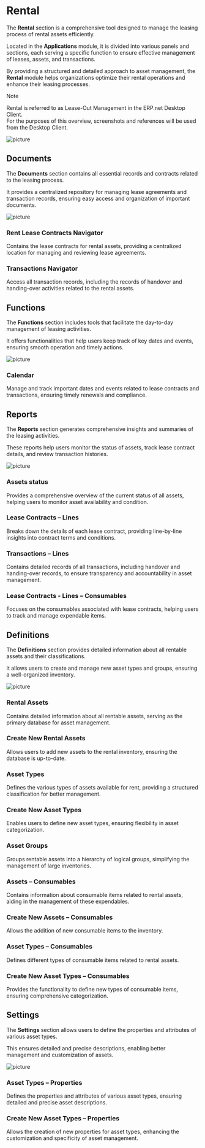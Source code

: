 # Rental

The **Rental** section is a comprehensive tool designed to manage the leasing process of rental assets efficiently. 

Located in the **Applications** module, it is divided into various panels and sections, each serving a specific function to ensure effective management of leases, assets, and transactions. 

By providing a structured and detailed approach to asset management, the **Rental** module helps organizations optimize their rental operations and enhance their leasing processes.

> [!NOTE]
> Rental is referred to as Lease-Out Management in the ERP.net Desktop Client. <br>
> For the purposes of this overview, screenshots and references will be used from the Desktop Client.

![picture](pictures/Lease_out_view_25_06.png)

## Documents

The **Documents** section contains all essential records and contracts related to the leasing process. 

It provides a centralized repository for managing lease agreements and transaction records, ensuring easy access and organization of important documents.

![picture](pictures/Lease_out_documents_25_06.png)

### Rent Lease Contracts Navigator

Contains the lease contracts for rental assets, providing a centralized location for managing and reviewing lease agreements.

### Transactions Navigator

Access all transaction records, including the records of handover and handing-over activities related to the rental assets.

## Functions

The **Functions** section includes tools that facilitate the day-to-day management of leasing activities. 

It offers functionalities that help users keep track of key dates and events, ensuring smooth operation and timely actions.

![picture](pictures/Lease_out_functions_25_06.png)

### Calendar

Manage and track important dates and events related to lease contracts and transactions, ensuring timely renewals and compliance.

## Reports

The **Reports** section generates comprehensive insights and summaries of the leasing activities. 

These reports help users monitor the status of assets, track lease contract details, and review transaction histories.

![picture](pictures/Lease_out_reports_25_06.png)

### Assets status

Provides a comprehensive overview of the current status of all assets, helping users to monitor asset availability and condition.

### Lease Contracts – Lines

Breaks down the details of each lease contract, providing line-by-line insights into contract terms and conditions.

### Transactions – Lines

Contains detailed records of all transactions, including handover and handing-over records, to ensure transparency and accountability in asset management.

### Lease Contracts - Lines – Consumables

Focuses on the consumables associated with lease contracts, helping users to track and manage expendable items.

## Definitions

The **Definitions** section provides detailed information about all rentable assets and their classifications. 

It allows users to create and manage new asset types and groups, ensuring a well-organized inventory.

![picture](pictures/Lease_out_definitions_25_06.png)

### Rental Assets

Contains detailed information about all rentable assets, serving as the primary database for asset management.

### Create New Rental Assets

Allows users to add new assets to the rental inventory, ensuring the database is up-to-date.

### Asset Types

Defines the various types of assets available for rent, providing a structured classification for better management.

### Create New Asset Types

Enables users to define new asset types, ensuring flexibility in asset categorization.

### Asset Groups

Groups rentable assets into a hierarchy of logical groups, simplifying the management of large inventories.

### Assets – Consumables

Contains information about consumable items related to rental assets, aiding in the management of these expendables.

### Create New Assets – Consumables

Allows the addition of new consumable items to the inventory.

### Asset Types – Consumables

Defines different types of consumable items related to rental assets.

### Create New Asset Types – Consumables

Provides the functionality to define new types of consumable items, ensuring comprehensive categorization.

## Settings

The **Settings** section allows users to define the properties and attributes of various asset types. 

This ensures detailed and precise descriptions, enabling better management and customization of assets.

![picture](pictures/Lease_out_settings_25_06.png)

### Asset Types – Properties

Defines the properties and attributes of various asset types, ensuring detailed and precise asset descriptions.

### Create New Asset Types – Properties

Allows the creation of new properties for asset types, enhancing the customization and specificity of asset management.

